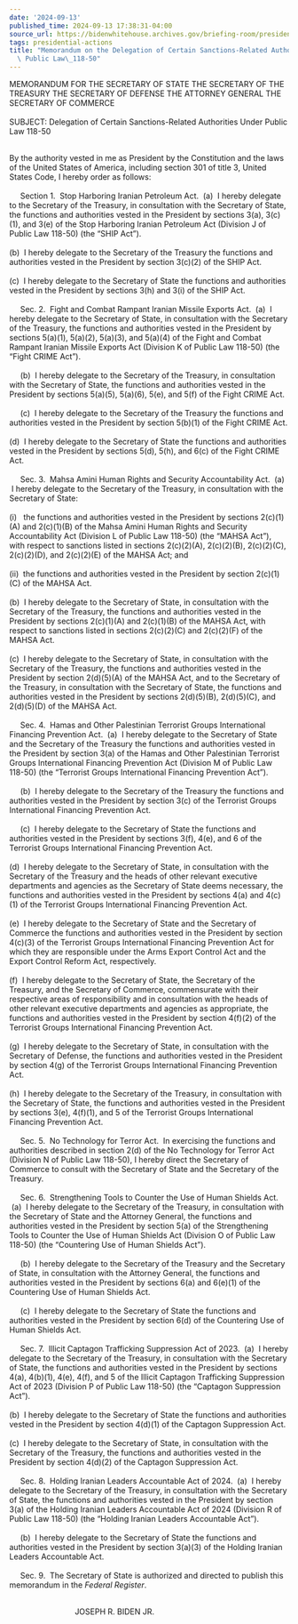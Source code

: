 ```yaml
---
date: '2024-09-13'
published_time: 2024-09-13 17:38:31-04:00
source_url: https://bidenwhitehouse.archives.gov/briefing-room/presidential-actions/2024/09/13/memorandum-on-the-delegation-of-certain-sanctions-related-authorities-under-public-law-118-50/
tags: presidential-actions
title: "Memorandum on the Delegation of Certain Sanctions-Related Authorities Under\
  \ Public Law\_118-50"
---
```

 
MEMORANDUM FOR THE SECRETARY OF STATE THE SECRETARY OF THE TREASURY THE
SECRETARY OF DEFENSE THE ATTORNEY GENERAL THE SECRETARY OF COMMERCE  
   
SUBJECT: Delegation of Certain Sanctions-Related Authorities Under
Public Law 118-50  
   
  
By the authority vested in me as President by the Constitution and the
laws of the United States of America, including section 301 of title 3,
United States Code, I hereby order as follows:  
   
     Section 1.  Stop Harboring Iranian Petroleum Act.  (a)  I hereby
delegate to the Secretary of the Treasury, in consultation with the
Secretary of State, the functions and authorities vested in the
President by sections 3(a), 3(c)(1), and 3(e) of the Stop Harboring
Iranian Petroleum Act (Division J of Public Law 118-50) (the “SHIP
Act”).  
      
(b)  I hereby delegate to the Secretary of the Treasury the functions
and authorities vested in the President by section 3(c)(2) of the SHIP
Act.  
      
(c)  I hereby delegate to the Secretary of State the functions and
authorities vested in the President by sections 3(h) and 3(i) of the
SHIP Act.  
   
     Sec. 2.  Fight and Combat Rampant Iranian Missile Exports Act.  (a)
 I hereby delegate to the Secretary of State, in consultation with the
Secretary of the Treasury, the functions and authorities vested in the
President by sections 5(a)(1), 5(a)(2), 5(a)(3), and 5(a)(4) of the
Fight and Combat Rampant Iranian Missile Exports Act (Division K of
Public Law 118-50) (the “Fight CRIME Act”).  
   
     (b)  I hereby delegate to the Secretary of the Treasury, in
consultation with the Secretary of State, the functions and authorities
vested in the President by sections 5(a)(5), 5(a)(6), 5(e), and 5(f) of
the Fight CRIME Act.  
   
     (c)  I hereby delegate to the Secretary of the Treasury
the functions and authorities vested in the President by section 5(b)(1)
of the Fight CRIME Act.  
   
(d)  I hereby delegate to the Secretary of State the functions and
authorities vested in the President by sections 5(d), 5(h), and 6(c) of
the Fight CRIME Act.  
   
     Sec. 3.  Mahsa Amini Human Rights and Security Accountability Act.
 (a)  I hereby delegate to the Secretary of the Treasury, in
consultation with the Secretary of State:  
   
(i)   the functions and authorities vested in the President by
sections 2(c)(1)(A) and 2(c)(1)(B) of the Mahsa Amini Human Rights and
Security Accountability Act (Division L of Public Law 118-50) (the
“MAHSA Act”), with respect to sanctions listed in sections 2(c)(2)(A),
2(c)(2)(B), 2(c)(2)(C), 2(c)(2)(D), and 2(c)(2)(E) of the MAHSA Act;
and  
   
(ii)  the functions and authorities vested in the President by section
2(c)(1)(C) of the MAHSA Act.  
   
(b)  I hereby delegate to the Secretary of State, in consultation with
the Secretary of the Treasury, the functions and authorities vested in
the President by sections 2(c)(1)(A) and 2(c)(1)(B) of the MAHSA Act,
with respect to sanctions listed in sections 2(c)(2)(C) and 2(c)(2)(F)
of the MAHSA Act.  
   
(c)  I hereby delegate to the Secretary of State, in consultation with
the Secretary of the Treasury, the functions and authorities vested in
the President by section 2(d)(5)(A) of the MAHSA Act, and to the
Secretary of the Treasury, in consultation with the Secretary of State,
the functions and authorities vested in the President by sections
2(d)(5)(B), 2(d)(5)(C), and 2(d)(5)(D) of the MAHSA Act.  
   
     Sec. 4.  Hamas and Other Palestinian Terrorist Groups International
Financing Prevention Act.  (a)  I hereby delegate to the Secretary of
State and the Secretary of the Treasury the functions and authorities
vested in the President by section 3(a) of the Hamas and Other
Palestinian Terrorist Groups International Financing Prevention Act
(Division M of Public Law 118-50) (the “Terrorist Groups International
Financing Prevention Act”).  
   
     (b)  I hereby delegate to the Secretary of the Treasury
the functions and authorities vested in the President by section 3(c) of
the Terrorist Groups International Financing Prevention Act.  
   
     (c)  I hereby delegate to the Secretary of State the functions and
authorities vested in the President by sections 3(f), 4(e), and 6 of the
Terrorist Groups International Financing Prevention Act.  
   
(d)  I hereby delegate to the Secretary of State, in consultation with
the Secretary of the Treasury and the heads of other relevant executive
departments and agencies as the Secretary of State deems necessary, the
functions and authorities vested in the President by sections 4(a) and
4(c)(1) of the Terrorist Groups International Financing Prevention
Act.  
   
(e)  I hereby delegate to the Secretary of State and the Secretary of
Commerce the functions and authorities vested in the President by
section 4(c)(3) of the Terrorist Groups International Financing
Prevention Act for which they are responsible under the Arms Export
Control Act and the Export Control Reform Act, respectively.  
   
(f)  I hereby delegate to the Secretary of State, the Secretary of the
Treasury, and the Secretary of Commerce, commensurate with their
respective areas of responsibility and in consultation with the heads of
other relevant executive departments and agencies as appropriate, the
functions and authorities vested in the President by section 4(f)(2) of
the Terrorist Groups International Financing Prevention Act.  
   
(g)  I hereby delegate to the Secretary of State, in consultation with
the Secretary of Defense, the functions and authorities vested in the
President by section 4(g) of the Terrorist Groups International
Financing Prevention Act.  
   
(h)  I hereby delegate to the Secretary of the Treasury, in consultation
with the Secretary of State, the functions and authorities vested in the
President by sections 3(e), 4(f)(1), and 5 of the Terrorist Groups
International Financing Prevention Act.  
   
     Sec. 5.  No Technology for Terror Act.  In exercising the functions
and authorities described in section 2(d) of the No Technology for
Terror Act (Division N of Public Law 118-50), I hereby direct the
Secretary of Commerce to consult with the Secretary of State and the
Secretary of the Treasury.  
   
     Sec. 6.  Strengthening Tools to Counter the Use of Human Shields
Act.  (a)  I hereby delegate to the Secretary of the Treasury, in
consultation with the Secretary of State and the Attorney General, the
functions and authorities vested in the President by section 5(a) of the
Strengthening Tools to Counter the Use of Human Shields Act (Division O
of Public Law 118-50) (the “Countering Use of Human Shields Act”).   
   
     (b)  I hereby delegate to the Secretary of the Treasury and the
Secretary of State, in consultation with the Attorney General, the
functions and authorities vested in the President by sections 6(a) and
6(e)(1) of the Countering Use of Human Shields Act.  
   
     (c)  I hereby delegate to the Secretary of State the functions and
authorities vested in the President by section 6(d) of the Countering
Use of Human Shields Act.  
      
     Sec. 7.  Illicit Captagon Trafficking Suppression Act of 2023.  (a)
 I hereby delegate to the Secretary of the Treasury, in consultation
with the Secretary of State, the functions and authorities vested in the
President by sections 4(a), 4(b)(1), 4(e), 4(f), and 5 of the Illicit
Captagon Trafficking Suppression Act of 2023 (Division P of Public Law
118-50) (the “Captagon Suppression Act”).  
   
(b)  I hereby delegate to the Secretary of State the functions and
authorities vested in the President by section 4(d)(1) of the Captagon
Suppression Act.  
   
(c)  I hereby delegate to the Secretary of State, in consultation with
the Secretary of the Treasury, the functions and authorities vested in
the President by section 4(d)(2) of the Captagon Suppression Act.  
   
     Sec. 8.  Holding Iranian Leaders Accountable Act of 2024.  (a)
 I hereby delegate to the Secretary of the Treasury, in consultation
with the Secretary of State, the functions and authorities vested in the
President by section 3(a) of the Holding Iranian Leaders Accountable Act
of 2024 (Division R of Public Law 118-50) (the “Holding Iranian Leaders
Accountable Act”).  
   
     (b)  I hereby delegate to the Secretary of State the functions and
authorities vested in the President by section 3(a)(3) of the Holding
Iranian Leaders Accountable Act.  
   
     Sec. 9.  The Secretary of State is authorized and directed to
publish this memorandum in the *Federal Register*.  
 

                              JOSEPH R. BIDEN JR.
